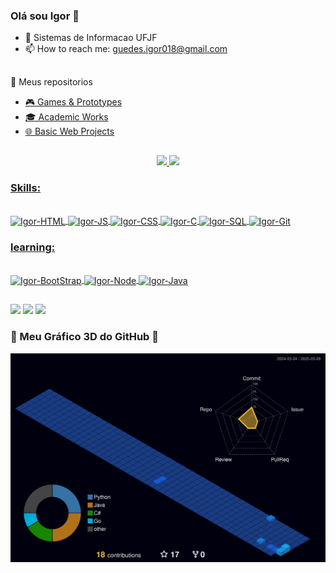 ### Olá sou Igor 👋


- 🔭 Sistemas de Informacao UFJF
- 📫 How to reach me: guedes.igor018@gmail.com

##

🔖 Meus repositorios
- [🎮 Games & Prototypes](https://github.com/stars/IgorAlmeidaGuedes/lists/games-prototypes)
- [🎓 Academic Works](https://github.com/stars/IgorAlmeidaGuedes/lists/academic-works)
- [🌐 Basic Web Projects](https://github.com/stars/IgorAlmeidaGuedes/lists/basic-web-projects)
##

<div align="center">
  <a href="https://github.com/Igorguedes018">
  <img height="180em" src="https://github-readme-stats.vercel.app/api?username=IgorGuedes018&show_icons=true&theme=radical&include_all_commits=true&count_private=true"/>
  <img height="180em" src="https://github-readme-stats.vercel.app/api/top-langs/?username=IgorGuedes018&layout=compact&langs_count=7&theme=radical"/>
</div>

### Skills:

<div style="display: inline_block"><br>
  <img align="center" alt="Igor-HTML" height="30" width="40" src="https://cdn.jsdelivr.net/gh/devicons/devicon/icons/html5/html5-original.svg"/>
  <img align="center" alt="Igor-JS" height="30" width="40" src="https://cdn.jsdelivr.net/gh/devicons/devicon/icons/javascript/javascript-original.svg"/>
  <img align="center" alt="Igor-CSS" height="30" width="40" src="https://cdn.jsdelivr.net/gh/devicons/devicon/icons/css3/css3-original.svg" />
  <img align="center" alt="Igor-C" height="30" width="40" src="https://cdn.jsdelivr.net/gh/devicons/devicon/icons/cplusplus/cplusplus-original.svg" />
  <img align="center" alt="Igor-SQL" height="30" width="40" src="https://cdn.jsdelivr.net/gh/devicons/devicon/icons/mysql/mysql-original.svg" />
  <img align="center" alt="Igor-Git" height="30" width="40" src="https://cdn.jsdelivr.net/gh/devicons/devicon/icons/git/git-original.svg"/> 
</div>

### learning:
  
<div style="display: inline_block"><br>
  <img align="center" alt="Igor-BootStrap" height="30" width="40" src="https://cdn.jsdelivr.net/gh/devicons/devicon/icons/bootstrap/bootstrap-original-wordmark.svg" />
  <img align="center" alt="Igor-Node" height="30" width="40" src="https://cdn.jsdelivr.net/gh/devicons/devicon/icons/nodejs/nodejs-plain-wordmark.svg" />
  <img align="center" alt="Igor-Java" height="30" width="40" src="https://cdn.jsdelivr.net/gh/devicons/devicon/icons/java/java-original-wordmark.svg" />
</div>

 ##
<div> 
  <a href = "mailto:guedes.igor018@gmail.com"><img src="https://img.shields.io/badge/-Gmail-%23333?style=for-the-badge&logo=gmail&logoColor=white"      target="_blank"></a>
  <a href="https://instagram.com/igor_guedes__" target="_blank"><img src="https://img.shields.io/badge/-Instagram-%23E4405F?style=for-the-badge&logo=instagram&logoColor=white" target="_blank"></a>
  <a href="https://www.linkedin.com/in/ígorguedes" target="_blank"><img src="https://img.shields.io/badge/-LinkedIn-%230077B5?style=for-the-badge&logo=linkedin&logoColor=white" target="_blank"></a> 


###

### 🌟 Meu Gráfico 3D do GitHub 🚀

![Contribuições 3D](./profile-3d-contrib/profile-night-view.svg)
